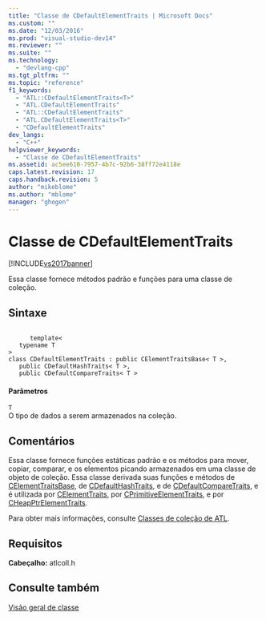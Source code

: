 ```yaml
---
title: "Classe de CDefaultElementTraits | Microsoft Docs"
ms.custom: ""
ms.date: "12/03/2016"
ms.prod: "visual-studio-dev14"
ms.reviewer: ""
ms.suite: ""
ms.technology: 
  - "devlang-cpp"
ms.tgt_pltfrm: ""
ms.topic: "reference"
f1_keywords: 
  - "ATL::CDefaultElementTraits<T>"
  - "ATL.CDefaultElementTraits"
  - "ATL::CDefaultElementTraits"
  - "ATL.CDefaultElementTraits<T>"
  - "CDefaultElementTraits"
dev_langs: 
  - "C++"
helpviewer_keywords: 
  - "Classe de CDefaultElementTraits"
ms.assetid: ac5ee610-7957-4b7c-92b6-38ff72e4118e
caps.latest.revision: 17
caps.handback.revision: 5
author: "mikeblome"
ms.author: "mblome"
manager: "ghogen"
---
```

# Classe de CDefaultElementTraits
[!INCLUDE[vs2017banner](../../assembler/inline/includes/vs2017banner.md)]

Essa classe fornece métodos padrão e funções para uma classe de coleção.  
  
## Sintaxe  
  
```  
  
      template<  
   typename T  
>  
class CDefaultElementTraits : public CElementTraitsBase< T >,  
   public CDefaultHashTraits< T >,  
   public CDefaultCompareTraits< T >  
```  
  
#### Parâmetros  
 `T`  
 O tipo de dados a serem armazenados na coleção.  
  
## Comentários  
 Essa classe fornece funções estáticas padrão e os métodos para mover, copiar, comparar, e os elementos picando armazenados em uma classe de objeto de coleção.  Essa classe derivada suas funções e métodos de [CElementTraitsBase](../../atl/reference/celementtraitsbase-class.md), de [CDefaultHashTraits](../../atl/reference/cdefaulthashtraits-class.md), e de [CDefaultCompareTraits](../../atl/reference/cdefaultcomparetraits-class.md), e é utilizada por [CElementTraits](../../atl/reference/celementtraits-class.md), por [CPrimitiveElementTraits](../../atl/reference/cprimitiveelementtraits-class.md), e por [CHeapPtrElementTraits](../../atl/reference/cheapptrelementtraits-class.md).  
  
 Para obter mais informações, consulte [Classes de coleção de ATL](../../atl/atl-collection-classes.md).  
  
## Requisitos  
 **Cabeçalho:** atlcoll.h  
  
## Consulte também  
 [Visão geral de classe](../../atl/atl-class-overview.md)